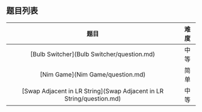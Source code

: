 ## 题目列表  
| 题目 | 难度 |  
|:---:|:---:|  
| [Bulb Switcher](Bulb Switcher/question.md) | 中等 |   
| [Nim Game](Nim Game/question.md) | 简单 |   
| [Swap Adjacent in LR String](Swap Adjacent in LR String/question.md) | 中等 |   
